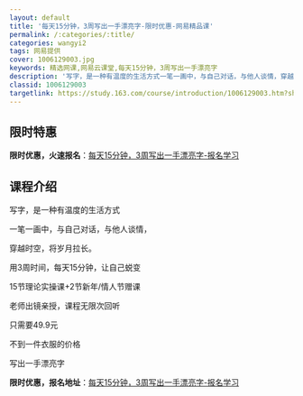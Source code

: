 ```yaml
---
layout: default
title: '每天15分钟，3周写出一手漂亮字-限时优惠-网易精品课'
permalink: /:categories/:title/
categories: wangyi2
tags: 网易提供
cover: 1006129003.jpg
keywords: 精选网课,网易云课堂,每天15分钟，3周写出一手漂亮字
description: '写字，是一种有温度的生活方式一笔一画中，与自己对话，与他人谈情，穿越时空，将岁月拉长。用3周时间，每天15分钟，让自己蜕'
classid: 1006129003
targetlink: https://study.163.com/course/introduction/1006129003.htm?share=1&shareId=1025206652&utm_campaign=share&utm_medium=iphoneShare&utm_source=&utm_u=1025206652
---
```


## 限时特惠

**限时优惠，火速报名**：[每天15分钟，3周写出一手漂亮字-报名学习](https://study.163.com/course/introduction/1006129003.htm?share=1&shareId=1025206652&utm_campaign=share&utm_medium=iphoneShare&utm_source=&utm_u=1025206652)

## 课程介绍

写字，是一种有温度的生活方式



一笔一画中，与自己对话，与他人谈情，



穿越时空，将岁月拉长。



用3周时间，每天15分钟，让自己蜕变



15节理论实操课+2节新年/情人节赠课



老师出镜亲授，课程无限次回听



只需要49.9元



不到一件衣服的价格



写出一手漂亮字

**限时优惠，报名地址**：[每天15分钟，3周写出一手漂亮字-报名学习](https://study.163.com/course/introduction/1006129003.htm?share=1&shareId=1025206652&utm_campaign=share&utm_medium=iphoneShare&utm_source=&utm_u=1025206652)

